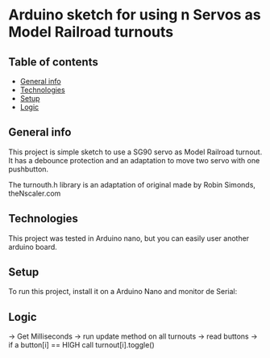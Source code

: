 # Arduino sketch for using n Servos as Model Railroad turnouts 

## Table of contents
* [General info](#general-info)
* [Technologies](#technologies)
* [Setup](#setup)
* [Logic](#logic)


## General info
This project is simple sketch to use a SG90 servo as Model Railroad turnout. It has a
debounce protection and an adaptation to move two servo with one pushbutton.

The turnouth.h library is an adaptation of original made by Robin Simonds, theNscaler.com

## Technologies
This project was tested in Arduino nano, but you can easily user another arduino board.

	
## Setup
To run this project, install it on a Arduino Nano and monitor de Serial:

## Logic

-> Get Milliseconds
-> run update method on all turnouts
-> read buttons
-> if a button[i] == HIGH call turnout[i].toggle()